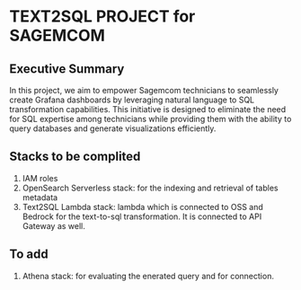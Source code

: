# TEXT2SQL PROJECT for SAGEMCOM

## Executive Summary
In this project, we aim to empower Sagemcom technicians to seamlessly create Grafana dashboards by leveraging natural language to SQL transformation capabilities. This initiative is designed to eliminate the need for SQL expertise among technicians while providing them with the ability to query databases and generate visualizations efficiently.

## Stacks to be complited
1. IAM roles
2. OpenSearch Serverless stack: for the indexing and retrieval of tables metadata
3. Text2SQL Lambda stack: lambda which is connected to OSS and Bedrock for the text-to-sql transformation. It is connected to API Gateway as well.

## To add
1. Athena stack: for evaluating the enerated query and for connection.
